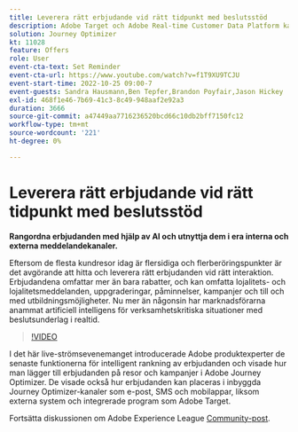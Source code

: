 ```yaml
---
title: Leverera rätt erbjudande vid rätt tidpunkt med beslutsstöd
description: Adobe Target och Adobe Real-time Customer Data Platform kan integreras för att ge en mer personaliserad kundupplevelse. I det här liveeventet kan du se hur integreringen av dessa två plattformar kan hjälpa företag att samla in data i realtid och sedan skapa och testa målinriktade upplevelser. Se hela processen med denna kraftfulla funktion i en live-demonstration.
solution: Journey Optimizer
kt: 11028
feature: Offers
role: User
event-cta-text: Set Reminder
event-cta-url: https://www.youtube.com/watch?v=f1T9XU9TCJU
event-start-time: 2022-10-25 09:00-7
event-guests: Sandra Hausmann,Ben Tepfer,Brandon Poyfair,Jason Hickey
exl-id: 468f1e46-7b69-41c3-8c49-948aaf2e92a3
duration: 3666
source-git-commit: a47449aa7716236520bcd66c10db2bff7150fc12
workflow-type: tm+mt
source-wordcount: '221'
ht-degree: 0%

---
```


# Leverera rätt erbjudande vid rätt tidpunkt med beslutsstöd

**Rangordna erbjudanden med hjälp av AI och utnyttja dem i era interna och externa meddelandekanaler.**

Eftersom de flesta kundresor idag är flersidiga och flerberöringspunkter är det avgörande att hitta och leverera rätt erbjudanden vid rätt interaktion. Erbjudandena omfattar mer än bara rabatter, och kan omfatta lojalitets- och lojalitetsmeddelanden, uppgraderingar, påminnelser, kampanjer och till och med utbildningsmöjligheter. Nu mer än någonsin har marknadsförarna anammat artificiell intelligens för verksamhetskritiska situationer med beslutsunderlag i realtid.

>[!VIDEO](https://video.tv.adobe.com/v/3410560/?quality=12&learn=on)

I det här live-strömsevenemanget introducerade Adobe produktexperter de senaste funktionerna för intelligent rankning av erbjudanden och visade hur man lägger till erbjudanden på resor och kampanjer i Adobe Journey Optimizer.  De visade också hur erbjudanden kan placeras i inbyggda Journey Optimizer-kanaler som e-post, SMS och mobilappar, liksom externa system och integrerade program som Adobe Target.

Fortsätta diskussionen om Adobe Experience League [Community-post](https://experienceleaguecommunities.adobe.com/t5/journey-optimizer-discussions/experience-league-live-post-session-discussion-deliver-the-right/m-p/554802#M55).
